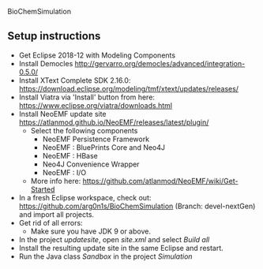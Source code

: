 BioChemSimulation

## Setup instructions

* Get Eclipse 2018-12 with Modeling Components
* Install Democles http://gervarro.org/democles/advanced/integration-0.5.0/
* Install XText Complete SDK 2.16.0: https://download.eclipse.org/modeling/tmf/xtext/updates/releases/
* Install Viatra via 'Install' button from here: https://www.eclipse.org/viatra/downloads.html
* Install NeoEMF update site https://atlanmod.github.io/NeoEMF/releases/latest/plugin/
   * Select the following components
      * NeoEMF Persistence Framework
      * NeoEMF : BluePrints Core and Neo4J
      * NeoEMF : HBase
      * Neo4J Convenience Wrapper
      * NeoEMF : I/O
   * More info here: https://github.com/atlanmod/NeoEMF/wiki/Get-Started
* In a fresh Eclipse workspace, check out: https://github.com/arg0n1s/BioChemSimulation (Branch: devel-nextGen) and import all projects.
* Get rid of all errors:
   * Make sure you have JDK 9 or above.
* In the project *updatesite*, open *site.xml* and select *Build all*
* Install the resulting update site in the same Eclipse and restart.
* Run the Java class *Sandbox* in the project *Simulation*
   
